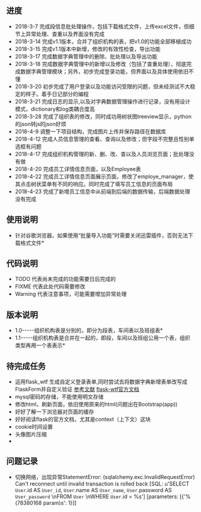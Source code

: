 ## 进度
- 2018-3-7 完成段信息批处理操作，包括下载格式文件，上传excel文件，但细节上异常处理、查重以及界面没有完成
- 2018-3-14 完成v1.1版本，合并了组织机构的表，把v1.0的功能全部移植成功
- 2018-3-15 完成v1.1版本中新增，修改的有效性检查，导出功能
- 2018-3-17 完成数据字典管理中的删除、批处理以及导出功能
- 2018-3-18 完成数据字典管理中的新增以及修改（包括了查重处理），彻底完成数据字典管理模块；另外，初步完成登录功能，但界面以及具体使用依旧不懂
- 2018-3-20 初步完成了用户登录以及功能访问受限的问题，但未经测试不大稳定的样子。着手日记部分的编程
- 2018-3-21 完成日志的显示,以及对字典数据管理操作进行记录，没有用设计模式，dictionary和log类耦合度高
- 2018-3-28 完成了组织表的修改，同时成功用树状图treeview显示，python的json转js的json好烦
- 2018-4-9 调整一下项目结构，完成图片上传并保存路径在数据库
- 2018-4-12 完成人员信息管理的查看、查询以及修改；但字段不完整且性别单选框有问题
- 2018-4-17 完成组织机构管理的新、删、改、查以及人员浏览页面；批处理没有做
- 2018-4-20 完成员工详情信息页面，以及Employee表
- 2018-4-22 完成员工详情信息页面展示页面，修改了employe_manager，使其点击树状菜单有不同的响应。同时完成了填写员工信息的页面布局
- 2018-4-23 完成了新增员工信息中从前端到后端的数据传输，后端数据处理没有完成

## 使用说明
- 针对谷歌浏览器，如果使用“批量导入功能”时需要关闭迅雷插件，否则无法下载格式文件*

## 代码说明
- TODO 代表尚未完成的功能需要日后完成的
- FIXME 代表此处代码需要修改
- Warning 代表注意事项，可能需要增加异常处理

## 版本说明
- 1.0-----组织机构表是分别的，即分为段表，车间表以及班组表*
- 1.1-----组织机构表是合并在一起的，即段，车间以及班组公用一个表，组织类型再用一个表表示*

## 待完成任务
- 运用flask_wtf 生成自定义登录表单,同时尝试去将数据字典新增表单改写成FlaskForm并自定义验证 [参考文献](https://zhuanlan.zhihu.com/p/23605845) [flask-wtf官方文档](https://flask-wtf.readthedocs.io/en/stable/quickstart.html#creating-forms) 
- mysql密码的存储，不能使用明文存储
- 修改html，刷新页面，依旧使用原来的html(问题出在Bootstrap(app))
- 好好了解一下浏览器对页面的缓存
- 好好阅读flask的官方文档，尤其是context（上下文）这块
- cookie时间设置
- 头像图片压缩
- 

## 问题记录
- 切换网络，出现异常StatementError: (sqlalchemy.exc.InvalidRequestError) Can't reconnect until invalid transaction is rolled back [SQL: u'SELECT `User`.id AS `User_id`, `User`.name AS `User_name`, `User`.password AS `User_password` \nFROM `User` \nWHERE `User`.id = %s'] [parameters: [{'%(78380168 param)s': 1}]]
